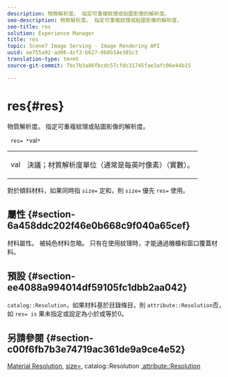 ```yaml
---
description: 物質解析度。 指定可重複紋理或貼圖影像的解析度。
seo-description: 物質解析度。 指定可重複紋理或貼圖影像的解析度。
seo-title: res
solution: Experience Manager
title: res
topic: Scene7 Image Serving - Image Rendering API
uuid: ae755a92-ad06-4cf2-b627-0b8b14e385c3
translation-type: tm+mt
source-git-commit: 7bc7b3a86fbcdc57cfdc31745fae3afc06e44b15

---
```



# res{#res}

物質解析度。 指定可重複紋理或貼圖影像的解析度。

` res= *`val`*`

<table id="simpletable_2004B804D46E43C090E59BBFF8144598"> 
 <tr class="strow"> 
  <td class="stentry"> <p> <span class="varname"> val </span> </p> </td> 
  <td class="stentry"> <p>決議；材質解析度單位（通常是每英吋像素）（實數）。 </p> </td> 
 </tr> 
</table>

對於傾斜材料，如果同時指 `size=` 定和，則 `size=` 優先 `res=` 使用。

## 屬性 {#section-6a458ddc202f46e0b668c9f040a65cef}

材料屬性。 被純色材料忽略。 只有在使用紋理時，才能通過機櫃和窗口覆蓋材料。

## 預設 {#section-ee4088a994014df59105fc1dbb2aa042}

`catalog::Resolution`，如果材料基於目錄條目，則 `attribute::Resolution`否，如 `res= is` 果未指定或設定為小於或等於0。

## 另請參閱 {#section-c00f6fb7b3e74719ac361de9a9ce4e52}

[Material Resolution](../../../../../ir-api/http-protocol/image-rendering-api-ref/c-ir-http-protocol-ref/c-ir-http-protocol-syntax-and-features/c-ir-vignettes/c-ir-material-resolution.md#concept-f60103c64e324e2cae78bd76dfb4de8b), [size=](../../../../../ir-api/http-protocol/image-rendering-api-ref/c-ir-http-protocol-ref/c-ir-http-protocol-command-reference/r-ir-http-size.md#reference-1220d6fbcde4479aba91de7adacdc988), catalog::Resolution [,](../../../../../ir-api/material-cat/image-rendering-api-ref/c-ir-material-catalog/c-ir-material-data-reference/r-ir-resolution-dataref.md#reference-6a2d64c2d72b438fade58a3391569da7)[attribute::Resolution](../../../../../ir-api/material-cat/image-rendering-api-ref/c-ir-material-catalog/c-ir-attributes-reference/r-ir-resolution.md#reference-09fe14e6bfbf4db6b7f4369fffecc806)
